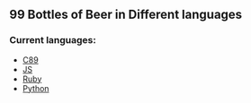 ## 99 Bottles of Beer in Different languages
### Current languages:
- [C89](99.c)
- [JS](99.js)
- [Ruby](99.rb)
- [Python](99.py)
